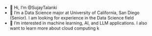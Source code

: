 - 👋 Hi, I’m @SujayTalanki
- 👀 I’m a Data Science major at University of California, San Diego (Senior). I am looking for experience in the Data Science field
- 🌱 I’m interested in machine learning, AI, and LLM applications. I also want to learn more about cloud computing
k
<!---
SujayTalanki/SujayTalanki is a ✨ special ✨ repository because its `README.md` (this file) appears on your GitHub profile.
You can click the Preview link to take a look at your changes.
--->
